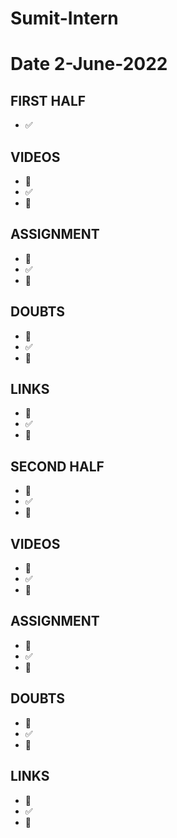 # Sumit-Intern

# Date 2-June-2022


## FIRST HALF

- ✅ 

## VIDEOS
- 🚧 
- ✅
- 🚫


## ASSIGNMENT
- 🚧 
- ✅
- 🚫


## DOUBTS
- 🚧 
- ✅
- 🚫


## LINKS
- 🚧 
- ✅
- 🚫

## SECOND HALF
- 🚧 
- ✅
- 🚫



## VIDEOS
- 🚧 
- ✅
- 🚫



## ASSIGNMENT
- 🚧 
- ✅
- 🚫



## DOUBTS
- 🚧 
- ✅
- 🚫



## LINKS

- 🚧 
- ✅
- 🚫


